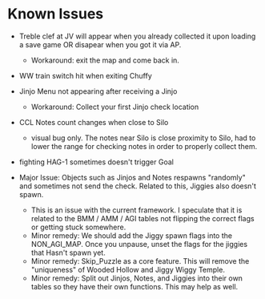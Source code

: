 # Known Issues
- Treble clef at JV will appear when you already collected it upon loading a save game OR disapear when you got it via AP.
    - Workaround: exit the map and come back in.
- WW train switch hit when exiting Chuffy
- Jinjo Menu not appearing after receiving a Jinjo
    - Workaround: Collect your first Jinjo check location
- CCL Notes count changes when close to Silo
    - visual bug only. The notes near Silo is close proximity to Silo, had to lower the range for checking notes in order to properly collect them.

- fighting HAG-1 sometimes doesn't trigger Goal

- Major Issue: Objects such as Jinjos and Notes respawns "randomly" and sometimes not send the check. Related to this, Jiggies also doesn't spawn.
    - This is an issue with the current framework. I speculate that it is related to the BMM / AMM / AGI tables not flipping the correct flags 
      or getting stuck somewhere.
    - Minor remedy: We should add the Jiggy spawn flags into the NON_AGI_MAP. Once you unpause, unset the flags for the jiggies that Hasn't spawn yet.
    - Minor remedy: Skip_Puzzle as a core feature. This will remove the "uniqueness" of Wooded Hollow and Jiggy Wiggy Temple.
    - Minor remedy: Split out Jinjos, Notes, and Jiggies into their own tables so they have their own functions. This may help as well.
